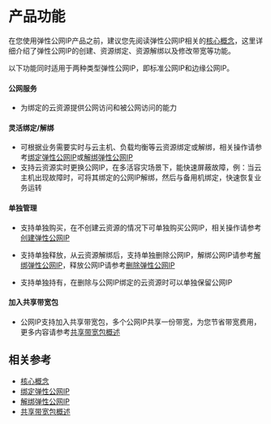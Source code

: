 # 产品功能

在您使用弹性公网IP产品之前，建议您先阅读弹性公网IP相关的[核心概念](Core-Concepts.md)，这里详细介绍了弹性公网IP的创建、资源绑定、资源解绑以及修改带宽等功能。

以下功能同时适用于两种类型弹性公网IP，即标准公网IP和边缘公网IP。
#### 公网服务
  - 为绑定的云资源提供公网访问和被公网访问的能力
#### 灵活绑定/解绑
  - 可根据业务需要实时与云主机、负载均衡等云资源绑定或解绑，相关操作请参考[绑定弹性公网IP](../Operation-Guide/Elastic-IP-Management/Associate-Elastic-IP.md)或[解绑弹性公网IP](Operation-Guide/Elastic-IP-Management/Disassociate-Elastic-IP.md)
  - 支持云资源实时更换公网IP，在多活容灾场景下，能快速屏蔽故障，例：当云主机出现故障时，可将其绑定的公网IP解绑，然后与备用机绑定，快速恢复业务运转
  
#### 单独管理
  - 支持单独购买，在不创建云资源的情况下可单独购买公网IP，相关操作请参考[创建弹性公网IP](../Operation-Guide/Elastic-IP-Management/Create-Elastic-IP.md)
 
  - 支持单独释放，从云资源解绑后，支持单独删除公网IP，解绑公网IP请参考[解绑弹性公网IP](Operation-Guide/Elastic-IP-Management/Disassociate-Elastic-IP.md)，释放公网IP请参考[删除弹性公网IP](Operation-Guide/Elastic-IP-Management/Delete-Elastic-IP.md)
  - 支持单独持有，在删除与公网IP绑定的云资源时可以单独保留公网IP

#### 加入共享带宽包
  - 公网IP支持加入共享带宽包，多个公网IP共享一份带宽，为您节省带宽费用，更多内容请参考[共享带宽包概述](../../Shared-Bandwidth-Package/Introductions/Product-Overview.md)
 

## 相关参考
- [核心概念](Core-Concepts.md)
- [绑定弹性公网IP](../Operation-Guide/Elastic-IP-Management/Associate-Elastic-IP.md)
- [解绑弹性公网IP](Operation-Guide/Elastic-IP-Management/Disassociate-Elastic-IP.md)
- [共享带宽包概述](../../Shared-Bandwidth-Package/Introductions/Product-Overview.md)
